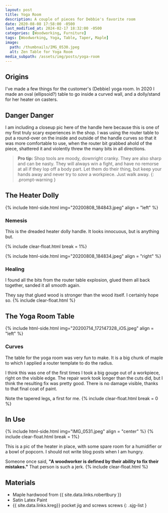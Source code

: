 ```yaml
---
layout: post
title: Yoga Room
description: A couple of pieces for Debbie's favorite room
date: 2020-08-08 17:58:00 -0500
last_modified_at: 2024-02-17 18:32:00 -0500
categories: [Woodworking, Furniture]
tags: [Woodworking, Yoga, Table, Taper, Maple]
image:
  path: /thumbnails/IMG_0530.jpeg
  alt: Zen Table for Yoga Room
media_subpath: /assets/img/posts/yoga-room
---
```

## Origins

I've made a few things for the customer's (Debbie) yoga room. In 2020 I made an oval (ellipsoid?) table to go inside a curved wall, and a dolly/stand for her heater on casters.

## Danger Danger

I am including a closeup pic here of the handle here because this is one of my first truly scary experiences in the shop. I was using the router table to put a round-over on the inside and outside of the handle curves so that it was more comfortable to use, when the router bit grabbed ahold of the piece, shattered it and violently threw the many bits in all directions.

> **Pro tip:** Shop tools are moody, downright cranky. They are also sharp and can be nasty. They will always win a fight, and have no remorse at all if they lop off a body part. Let them do their thing, but keep your hands away and never try to _save_ a workpiece. Just walk away.
{: .prompt-warning }

## The Heater Dolly

{% include html-side.html img="20200808_184843.jpeg" align = "left" %}

### Nemesis

This is the dreaded heater dolly handle. It looks innocuous, but is anything but.

{% include clear-float.html break = 1%}

{% include html-side.html img="20200808_184834.jpeg" align = "right" %}

### Healing

I found all the bits from the router table explosion, glued them all back together, sanded it all smooth again.

They say that glued wood is stronger than the wood itself. I certainly hope so.
{% include clear-float.html %}

## The Yoga Room Table

{% include html-side.html img="20200714_172147328_iOS.jpeg" align = "left" %}

### Curves

The table for the yoga room was very fun to make. It is a big chunk of maple to which I applied a router template to do the radius.

I think this was one of the first times I took a big gouge out of a workpiece, right on the visible edge. The repair work took longer than the cuts did, but I think the resulting fix was pretty good. There is no damage visible, thanks to that final coat of paint.

Note the tapered legs, a first for me.
{% include clear-float.html break = 0 %}

## In Use

{% include html-side.html img="IMG_0531.jpeg" align = "center" %}
{% include clear-float.html break = 1%}

This is a pic of the heater in place, with some spare room for a humidifier or a bowl of popcorn. I should not write blog posts when I am hungry.

Someone once said, **"A woodworker is defined by their ability to fix their mistakes."** That person is such a jerk.
{% include clear-float.html %}

## Materials

- Maple hardwood from {{ site.data.links.robertbury }}
- Satin Latex Paint
- {{ site.data.links.kreg}} pocket jig and screws screws
  {: .sjg-list }
